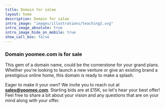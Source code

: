 ```yaml
---
title: Domain for salae
layout: home
description: Domain for salae
intro_image: "images/illustrations/teaching2.svg"
intro_image_absolute: true
intro_image_hide_on_mobile: true
show_call_box: false
---
```


### Domain yoomee.com is for sale

This gem of a domain name, could be the cornerstone for your grand plans. Whether you're looking to launch a new venture or give an existing brand a prestigious online home, this domain is ready to make a splash.

Eager to make it your own? We invite you to reach out at **sales@yoomee.com**. Starting bids are at £15K, so let's hear your best offer! Feel free to share a bit about your vision and any questions that are on your mind along with your offer.
